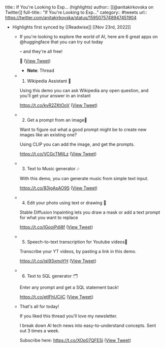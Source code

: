title:: If You're Looking to Exp... (highlights)
author:: [[@anitakirkovska on Twitter]]
full-title:: "If You're Looking to Exp..."
category:: #tweets
url:: https://twitter.com/anitakirkovska/status/1595075748947451904

- Highlights first synced by [[Readwise]] [[Nov 23rd, 2022]]
	- If you're looking to explore the world of AI, here are 6 great apps on @huggingface that you can try out today 
	  
	  – and they're all free! 
	  
	  🧵 ([View Tweet](https://twitter.com/anitakirkovska/status/1595075748947451904))
		- **Note**: Thread
	- 1. Wikipedia Assistant 📖
	  
	  Using this demo you can ask Wikipedia any open question, and you'll get your answer in an instant 
	  
	  https://t.co/kvR2ZKtOoV ([View Tweet](https://twitter.com/anitakirkovska/status/1595075750641778689))
	- 2. Get a prompt from an image🔎
	  
	  Want to figure out what a good prompt might be to create new images like an existing one? 
	  
	  Using CLIP you can add the image, and get the prompts. 
	  
	  https://t.co/VCGcTMilLz ([View Tweet](https://twitter.com/anitakirkovska/status/1595075752491360256))
	- 3. Text to Music generator 🎶
	  
	  With this demo, you can generate music from simple text input. 
	  
	  https://t.co/83jgAsAO9S ([View Tweet](https://twitter.com/anitakirkovska/status/1595075754555056135))
	- 4. Edit your photo using text or drawing 📸
	  
	  Stable Diffusion Inpainting lets you draw a mask or add a text prompt for what you want to replace
	  
	  https://t.co/IGoojPdj8f ([View Tweet](https://twitter.com/anitakirkovska/status/1595075756215963649))
	- 5. Speech-to-text transcription for Youtube videos🎥
	  
	  Transcribe your YT videos, by pasting a link in this demo. 
	  
	  https://t.co/iqI93xmoYH ([View Tweet](https://twitter.com/anitakirkovska/status/1595075758065844225))
	- 6. Text to SQL generator 🗂
	  
	  Enter any prompt and get a SQL statement back!
	  
	  https://t.co/etlFhUCilC ([View Tweet](https://twitter.com/anitakirkovska/status/1595075759856848896))
	- That's all for today! 
	  
	  If you liked this thread you'll love my newsletter. 
	  
	  I break down AI tech news into easy-to-understand concepts. Sent out 3 times a week.
	  
	  Subscribe here:
	  https://t.co/XOp07QFESi ([View Tweet](https://twitter.com/anitakirkovska/status/1595075761509224449))